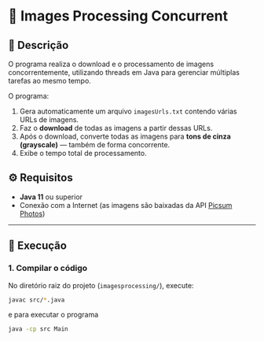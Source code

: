 # 🧵 Images Processing Concurrent

## 📘 Descrição

O programa realiza o download e o processamento de imagens concorrentemente, utilizando threads em Java para gerenciar múltiplas tarefas ao mesmo tempo.

O programa:
1. Gera automaticamente um arquivo `imagesUrls.txt` contendo várias URLs de imagens.
2. Faz o **download** de todas as imagens a partir dessas URLs.
3. Após o download, converte todas as imagens para **tons de cinza (grayscale)** — também de forma concorrente.
4. Exibe o tempo total de processamento.

## ⚙️ Requisitos

- **Java 11** ou superior  
- Conexão com a Internet (as imagens são baixadas da API [Picsum Photos](https://picsum.photos/))

---

## 🚀 Execução

### 1. Compilar o código

No diretório raiz do projeto (`imagesprocessing/`), execute:

```bash
javac src/*.java
```
e para executar o programa
```bash
java -cp src Main
```

